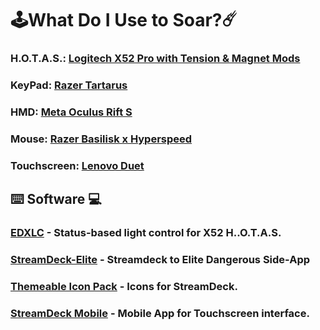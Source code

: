# 🕹️What Do I Use to Soar?☄️
### H.O.T.A.S.: [Logitech X52 Pro with Tension & Magnet Mods](https://tinyurl.com/mr3jcfun)
### KeyPad: [Razer Tartarus](https://tinyurl.com/2p9a3sbd)
### HMD: [Meta Oculus Rift S](https://tinyurl.com/ypfustpu)
### Mouse: [Razer Basilisk x Hyperspeed](https://tinyurl.com/2fbwcd9k)
### Touchscreen: [Lenovo Duet](https://www.lenovo.com/us/en/p/laptops/lenovo/lenovo-edu-chromebooks/ideapad-duet-3-chromebook-(11-inch-qcom)/len101i0034?sortBy=bestSelling)
## ⌨️ Software 💻
### [EDXLC](https://github.com/andrewdsmith/edxlc) - Status-based light control for X52 H..O.T.A.S.
### [StreamDeck-Elite](https://github.com/mhwlng/streamdeck-elite) - Streamdeck to Elite Dangerous Side-App
### [Themeable Icon Pack](https://keathmilligan.net/themeable-icon-pack-for-streamdeck-elite) - Icons for StreamDeck.
### [StreamDeck Mobile](https://www.elgato.com/en/stream-deck-mobile) - Mobile App for Touchscreen interface.
